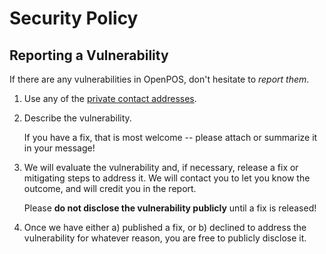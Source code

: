 # Security Policy

## Reporting a Vulnerability

If there are any vulnerabilities in OpenPOS, don't hesitate to _report them_.

1. Use any of the [private contact addresses](https://git.riverlandtech.au/RTS/OpenPOS/openpos-backend#support).
2. Describe the vulnerability.

   If you have a fix, that is most welcome -- please attach or summarize it in your message!

3. We will evaluate the vulnerability and, if necessary, release a fix or mitigating steps to address it. We will contact you to let you know the outcome, and will credit you in the report.

   Please **do not disclose the vulnerability publicly** until a fix is released!

4. Once we have either a) published a fix, or b) declined to address the vulnerability for whatever reason, you are free to publicly disclose it.
